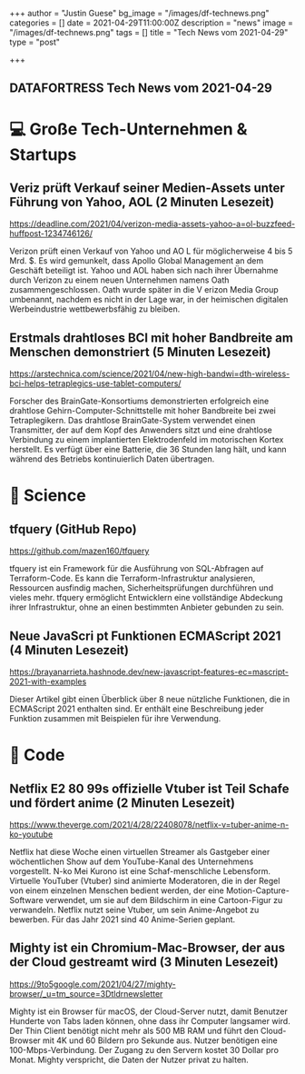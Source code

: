 +++
author = "Justin Guese"
bg_image = "/images/df-technews.png"
categories = []
date = 2021-04-29T11:00:00Z
description = "news"
image = "/images/df-technews.png"
tags = []
title = "Tech News vom 2021-04-29"
type = "post"

+++

        
## DATAFORTRESS Tech News vom 2021-04-29

# 💻 Große Tech-Unternehmen & Startups

## Veriz prüft Verkauf seiner Medien-Assets unter Führung von Yahoo, AOL (2 Minuten Lesezeit)

https://deadline.com/2021/04/verizon-media-assets-yahoo-a=ol-buzzfeed-huffpost-1234746126/

Verizon prüft einen Verkauf von Yahoo und AO L für möglicherweise 4 bis 5 Mrd. $. Es wird gemunkelt, dass Apollo Global Management an dem Geschäft beteiligt ist. Yahoo und AOL haben sich nach ihrer Übernahme durch Verizon zu einem neuen Unternehmen namens Oath zusammengeschlossen. Oath wurde später in die V erizon Media Group umbenannt, nachdem es nicht in der Lage war, in der heimischen digitalen Werbeindustrie wettbewerbsfähig zu bleiben.

## Erstmals drahtloses BCI mit hoher Bandbreite am Menschen demonstriert (5 Minuten Lesezeit)

https://arstechnica.com/science/2021/04/new-high-bandwi=dth-wireless-bci-helps-tetraplegics-use-tablet-computers/

Forscher des BrainGate-Konsortiums demonstrierten erfolgreich eine drahtlose Gehirn-Computer-Schnittstelle mit hoher Bandbreite bei zwei Tetraplegikern. Das drahtlose BrainGate-System verwendet einen Transmitter, der auf dem Kopf des Anwenders sitzt und eine drahtlose Verbindung zu einem implantierten Elektrodenfeld im motorischen Kortex herstellt. Es verfügt über eine Batterie, die 36 Stunden lang hält, und kann während des Betriebs kontinuierlich Daten übertragen.

# 🧪 Science

## tfquery (GitHub Repo)

https://github.com/mazen160/tfquery

tfquery ist ein Framework für die Ausführung von SQL-Abfragen auf Terraform-Code. Es kann die Terraform-Infrastruktur analysieren, Ressourcen ausfindig machen, Sicherheitsprüfungen durchführen und vieles mehr. tfquery ermöglicht Entwicklern eine vollständige Abdeckung ihrer Infrastruktur, ohne an einen bestimmten Anbieter gebunden zu sein.

## Neue JavaScri pt Funktionen ECMAScript 2021 (4 Minuten Lesezeit)

https://brayanarrieta.hashnode.dev/new-javascript-features-ec=mascript-2021-with-examples

Dieser Artikel gibt einen Überblick über 8 neue nützliche Funktionen, die in ECMAScript 2021 enthalten sind. Er enthält eine Beschreibung jeder Funktion zusammen mit Beispielen für ihre Verwendung.

# 💾 Code

## Netflix E2 80 99s offizielle Vtuber ist Teil Schafe und fördert anime (2 Minuten Lesezeit)

https://www.theverge.com/2021/4/28/22408078/netflix-v=tuber-anime-n-ko-youtube

Netflix hat diese Woche einen virtuellen Streamer als Gastgeber einer wöchentlichen Show auf dem YouTube-Kanal des Unternehmens vorgestellt. N-ko Mei Kurono ist eine Schaf-menschliche Lebensform. Virtuelle YouTuber (Vtuber) sind animierte Moderatoren, die in der Regel von einem einzelnen Menschen bedient werden, der eine Motion-Capture-Software verwendet, um sie auf dem Bildschirm in eine Cartoon-Figur zu verwandeln. Netflix nutzt seine Vtuber, um sein Anime-Angebot zu bewerben. Für das Jahr 2021 sind 40 Anime-Serien geplant.

## Mighty ist ein Chromium-Mac-Browser, der aus der Cloud gestreamt wird (3 Minuten Lesezeit)

https://9to5google.com/2021/04/27/mighty-browser/_u=tm_source=3Dtldrnewsletter

Mighty ist ein Browser für macOS, der Cloud-Server nutzt, damit Benutzer Hunderte von Tabs laden können, ohne dass ihr Computer langsamer wird. Der Thin Client benötigt nicht mehr als 500 MB RAM und führt den Cloud-Browser mit 4K und 60 Bildern pro Sekunde aus. Nutzer benötigen eine 100-Mbps-Verbindung. Der Zugang zu den Servern kostet 30 Dollar pro Monat. Mighty verspricht, die Daten der Nutzer privat zu halten.
